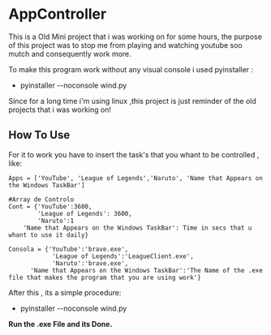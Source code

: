 # AppController

This is a Old Mini project that i was working on for some hours, the purpose of this project was to stop me from playing and watching youtube soo mutch and consequently work more.

To make this program work without any visual console i used pyinstaller :

* pyinstaller --noconsole wind.py

Since for a long time i'm using linux ,this project is just reminder of the old projects that i was working on!


## How To Use

For it to work you have to insert the task's that you whant to be controlled , like:
```
Apps = ['YouTube', 'League of Legends','Naruto', 'Name that Appears on the Windows TaskBar']

#Array de Controlo
Cont = {'YouTube':3600,
		'League of Legends': 3600,
		'Naruto':1
    'Name that Appears on the Windows TaskBar': Time in secs that u whant to use it daily}

Consola = {'YouTube':'brave.exe',
			'League of Legends':'LeagueClient.exe',
			'Naruto':'brave.exe',
      'Name that Appears on the Windows TaskBar':'The Name of the .exe file that makes the program that you are using work'} 
```

After this , its a simple procedure:
* pyinstaller --noconsole wind.py

**Run the .exe File and its Done.**
